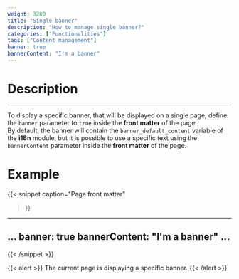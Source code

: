 ```yaml
---
weight: 3280
title: "Single banner"
description: "How to manage single banner?"
categories: ["Functionalities"]
tags: ["Content management"]
banner: true
bannerContent: "I'm a banner"
---
```


# Description
---

To display a specific banner, that will be displayed on a single page, define the `banner` parameter to `true` inside the **front matter** of the page.  
By default, the banner will contain the `banner_default_content` variable of the **i18n** module, but it is possible to use a specific text using the `bannerContent` parameter inside the **front matter** of the page.

# Example

{{< snippet
    caption="Page front matter"
>}}
---
...
banner: true
bannerContent: "I'm a banner"
...
---
{{< /snippet >}}

{{< alert >}}
The current page is displaying a specific banner.
{{< /alert >}}